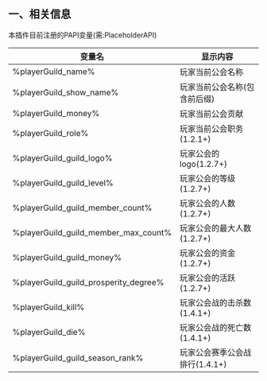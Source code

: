 ## 一、相关信息
本插件目前注册的PAPI变量(需:PlaceholderAPI)

| 变量名                                   | 显示内容                      |
|---------------------------------------|---------------------------|
| %playerGuild_name%                    | 玩家当前公会名称                  |
| %playerGuild_show_name%               | 玩家当前公会名称(包含前后缀)           |
| %playerGuild_money%                   | 玩家当前公会贡献                  |
| %playerGuild_role%                    | 玩家当前公会职务(1.2.1+)          |
| %playerGuild_guild_logo%              | 玩家公会的logo(1.2.7+)         |
| %playerGuild_guild_level%             | 玩家公会的等级(1.2.7+)           |
| %playerGuild_guild_member_count%      | 玩家公会的人数(1.2.7+)           |
| %playerGuild_guild_member_max_count%  | 玩家公会的最大人数(1.2.7+)         |
| %playerGuild_guild_money%             | 玩家公会的资金(1.2.7+)           |
| %playerGuild_guild_prosperity_degree% | 玩家公会的活跃(1.2.7+)           |
| %playerGuild_kill%                    | 玩家公会战的击杀数(1.4.1+)         |
| %playerGuild_die%                     | 玩家公会战的死亡数(1.4.1+)         |
| %playerGuild_guild_season_rank%       | 玩家公会赛季公会战排行(1.4.1+)       |